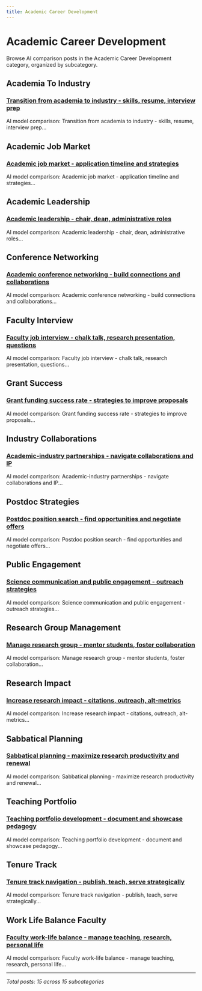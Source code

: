 ```yaml
---
title: Academic Career Development
---
```


# Academic Career Development

Browse AI comparison posts in the Academic Career Development category, organized by subcategory.

## Academia To Industry

### [Transition from academia to industry - skills, resume, interview prep](academia-to-industry/deepseek-vs-gemini-vs-grok-academia-to-industry-3770.md)

AI model comparison: Transition from academia to industry - skills, resume, interview prep...

## Academic Job Market

### [Academic job market - application timeline and strategies](academic-job-market/chatgpt-vs-gemini-vs-grok-academic-job-market-2375.md)

AI model comparison: Academic job market - application timeline and strategies...

## Academic Leadership

### [Academic leadership - chair, dean, administrative roles](academic-leadership/chatgpt-vs-gemini-vs-grok-academic-leadership-8839.md)

AI model comparison: Academic leadership - chair, dean, administrative roles...

## Conference Networking

### [Academic conference networking - build connections and collaborations](conference-networking/chatgpt-vs-deepseek-vs-mistral-conference-networking-3943.md)

AI model comparison: Academic conference networking - build connections and collaborations...

## Faculty Interview

### [Faculty job interview - chalk talk, research presentation, questions](faculty-interview/gemini-vs-grok-vs-mistral-faculty-interview-4666.md)

AI model comparison: Faculty job interview - chalk talk, research presentation, questions...

## Grant Success

### [Grant funding success rate - strategies to improve proposals](grant-success/chatgpt-vs-claude-vs-mistral-grant-success-6982.md)

AI model comparison: Grant funding success rate - strategies to improve proposals...

## Industry Collaborations

### [Academic-industry partnerships - navigate collaborations and IP](industry-collaborations/chatgpt-vs-deepseek-vs-mistral-industry-collaborations-9789.md)

AI model comparison: Academic-industry partnerships - navigate collaborations and IP...

## Postdoc Strategies

### [Postdoc position search - find opportunities and negotiate offers](postdoc-strategies/chatgpt-vs-deepseek-vs-grok-postdoc-strategies-4833.md)

AI model comparison: Postdoc position search - find opportunities and negotiate offers...

## Public Engagement

### [Science communication and public engagement - outreach strategies](public-engagement/gemini-vs-grok-vs-mistral-public-engagement-9860.md)

AI model comparison: Science communication and public engagement - outreach strategies...

## Research Group Management

### [Manage research group - mentor students, foster collaboration](research-group-management/chatgpt-vs-gemini-vs-mistral-research-group-management-2260.md)

AI model comparison: Manage research group - mentor students, foster collaboration...

## Research Impact

### [Increase research impact - citations, outreach, alt-metrics](research-impact/gemini-vs-grok-vs-mistral-research-impact-9791.md)

AI model comparison: Increase research impact - citations, outreach, alt-metrics...

## Sabbatical Planning

### [Sabbatical planning - maximize research productivity and renewal](sabbatical-planning/chatgpt-vs-gemini-vs-mistral-sabbatical-planning-2332.md)

AI model comparison: Sabbatical planning - maximize research productivity and renewal...

## Teaching Portfolio

### [Teaching portfolio development - document and showcase pedagogy](teaching-portfolio/chatgpt-vs-deepseek-vs-grok-teaching-portfolio-8062.md)

AI model comparison: Teaching portfolio development - document and showcase pedagogy...

## Tenure Track

### [Tenure track navigation - publish, teach, serve strategically](tenure-track/chatgpt-vs-grok-vs-mistral-tenure-track-6752.md)

AI model comparison: Tenure track navigation - publish, teach, serve strategically...

## Work Life Balance Faculty

### [Faculty work-life balance - manage teaching, research, personal life](work-life-balance-faculty/claude-vs-deepseek-vs-grok-work-life-balance-faculty-4697.md)

AI model comparison: Faculty work-life balance - manage teaching, research, personal life...

---

*Total posts: 15 across 15 subcategories*
